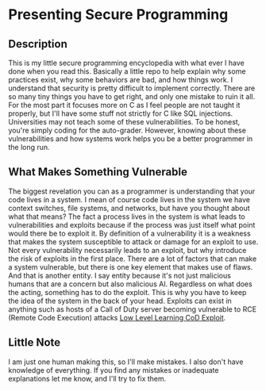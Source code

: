 # Presenting Secure Programming

## Description

This is my little secure programming encyclopedia with what ever I have done when you read this.
Basically a little repo to help explain why some practices exist, why some behaviors are bad, and how things work.
I understand that security is pretty difficult to implement correctly.
There are so many tiny things you have to get right, and only one mistake to ruin it all.
For the most part it focuses more on C as I feel people are not taught it properly, but I'll have some stuff not strictly for C like SQL injections.
Universities may not teach some of these vulnerabilities.
To be honest, you're simply coding for the auto-grader.
However, knowing about these vulnerabilities and how systems work helps you be a better programmer in the long run.

## What Makes Something Vulnerable

The biggest revelation you can as a programmer is understanding that your code lives in a system.
I mean of course code lives in the system we have context switches, file systems, and networks, but have you thought about what that means?
The fact a process lives in the system is what leads to vulnerabilities and exploits because if the process was just itself what point would there be to exploit it.
By definition of a vulnerability it is a weakness that makes the system susceptible to attack or damage for an exploit to use.
Not every vulnerability necessarily leads to an exploit, but why introduce the risk of exploits in the first place.
There are a lot of factors that can make a system vulnerable, but there is one key element that makes use of flaws.
And that is another entity.
I say entity because it's not just malicious humans that are a concern but also malicious AI.
Regardless on what does the acting, something has to do the exploit.
This is why you have to keep the idea of the system in the back of your head.
Exploits can exist in anything such as hosts of a Call of Duty server becoming vulnerable to RCE (Remote Code Execution) attacks [Low Level Learning CoD Exploit](https://www.youtube.com/watch?v=ERlHfeVmq6g).

## Little Note

I am just one human making this, so I'll make mistakes.
I also don't have knowledge of everything.
If you find any mistakes or inadequate explanations let me know, and I'll try to fix them.
